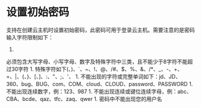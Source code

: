 # **设置初始密码**

支持在创建云主机时设置初始密码，此密码可用于登录云主机。需要注意的是密码输入字符限制如下：

1. 
必须包含大写字母、小写字母、数字及特殊字符中三类，且不能少于8字符不能超过30字符
1. 
特殊字符如下(、)、`、~、!、@、/#、$、%、&、/*、_、-、+、=、|、{、}、[、]、:、"、;、'、
1. 
不能出现的字符或完整单词如下：jd、JD、360、bug、BUG、com、COM、cloud、CLOUD、password、PASSWORD
1. 
不能出现连续数字，例：123、987
1. 
不能出现连续或键位连续字母，例：abc、CBA、bcde、qaz、tfc、zaq、qwer
1. 
密码中不能出现您的用户名